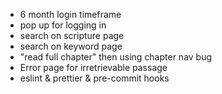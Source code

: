 - 6 month login timeframe
- pop up for logging in
- search on scripture page
- search on keyword page
- "read full chapter" then using chapter nav bug
- Error page for irretrievable passage
- eslint & prettier & pre-commit hooks
